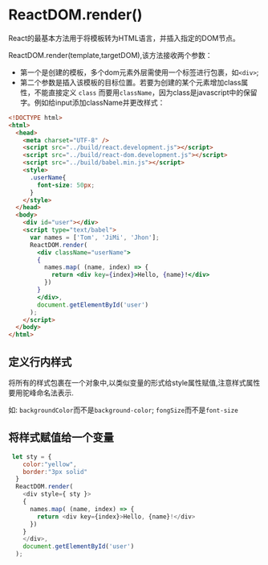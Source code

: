 # ReactDOM.render()
React的最基本方法用于将模板转为HTML语言，并插入指定的DOM节点。

ReactDOM.render(template,targetDOM),该方法接收两个参数：
- 第一个是创建的模板，多个dom元素外层需使用一个标签进行包裹，如`<div>`;
- 第二个参数是插入该模板的目标位置。若要为创建的某个元素增加class属性，不能直接定义 `class` 而要用`className`，因为class是javascript中的保留字。例如给input添加className并更改样式：

```html
<!DOCTYPE html>
<html>
  <head>
    <meta charset="UTF-8" />
    <script src="../build/react.development.js"></script>
    <script src="../build/react-dom.development.js"></script>
    <script src="../build/babel.min.js"></script>
    <style>
      .userName{
        font-size: 50px;
      }
    </style>
  </head>
  <body>
    <div id="user"></div>
    <script type="text/babel">
      var names = ['Tom', 'JiMi', 'Jhon'];
      ReactDOM.render(
        <div className="userName">
        {
          names.map( (name, index) => {
            return <div key={index}>Hello, {name}!</div>
          })
        }
        </div>,
        document.getElementById('user')
      );
    </script>
  </body>
</html>
```

## 定义行内样式

将所有的样式包裹在一个对象中,以类似变量的形式给style属性赋值,注意样式属性要用驼峰命名法表示.

如: `backgroundColor`而不是`background-color`; `fongSize`而不是`font-size`

## 将样式赋值给一个变量

```js
 let sty = {
    color:"yellow",
    border:"3px solid"
  }
  ReactDOM.render(
    <div style={ sty }>
    {
      names.map( (name, index) => {
        return <div key={index}>Hello, {name}!</div>
      })
    }
    </div>,
    document.getElementById('user')
  );
```
